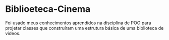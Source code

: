 # Biblioeteca-Cinema
Foi usado meus conhecimentos aprendidos na disciplina de POO para projetar classes que construíram uma estrutura básica de uma biblioteca de vídeos.
